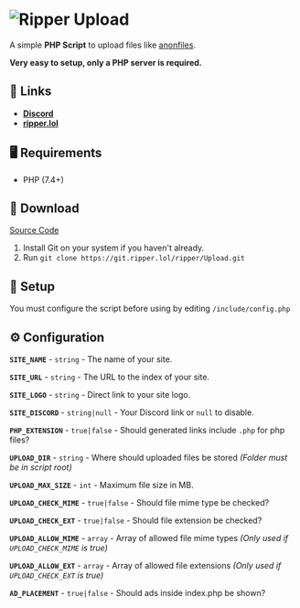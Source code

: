 # ![Ripper Upload](https://assets.lol/media/upload-screenshot-1-2023-04-06.png)

A simple **PHP  Script** to upload files like [anonfiles](https://anonfiles.com).

**Very easy to setup, only a PHP server is required.**

## 🔗 Links
- **[Discord](https://ripper.lol/discord.html)**
- **[ripper.lol](https://ripper.lol)**

## 🖥️ Requirements
- PHP (7.4+)

## 📂 Download

[Source Code](https://git.ripper.lol/ripper/Upload)

1. Install Git on your system if you haven't already.
2. Run `git clone https://git.ripper.lol/ripper/Upload.git`

## 🔧 Setup
You must configure the script before using by editing `/include/config.php`

## ⚙️ Configuration

**`SITE_NAME`** - `string` - The name of your site.

**`SITE_URL`** - `string` - The URL to the index of your site.

**`SITE_LOGO`** - `string` - Direct link to your site logo.

**`SITE_DISCORD`** - `string|null` - Your Discord link or `null` to disable.

**`PHP_EXTENSION`** - `true|false` - Should generated links include `.php` for php files?

**`UPLOAD_DIR`** - `string` - Where should uploaded files be stored *(Folder must be in script root)*

**`UPLOAD_MAX_SIZE`** - `int` - Maximum file size in MB.

**`UPLOAD_CHECK_MIME`** - `true|false` - Should file mime type be checked?

**`UPLOAD_CHECK_EXT`** - `true|false` - Should file extension be checked?

**`UPLOAD_ALLOW_MIME`** - `array` - Array of allowed file mime types *(Only used if `UPLOAD_CHECK_MIME` is true)*

**`UPLOAD_ALLOW_EXT`** - `array` - Array of allowed file extensions *(Only used if `UPLOAD_CHECK_EXT` is true)*

**`AD_PLACEMENT`** - `true|false` - Should ads inside index.php be shown?